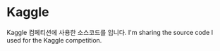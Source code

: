 # Kaggle

Kaggle 컴페티션에 사용한 소스코드를 입니다.
I'm sharing the source code I used for the Kaggle competition.
